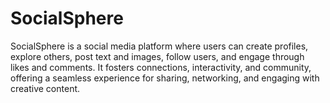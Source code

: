 # SocialSphere
SocialSphere is a social media platform where users can create profiles, explore others, post text and images, follow users, and engage through likes and comments. It fosters connections, interactivity, and community, offering a seamless experience for sharing, networking, and engaging with creative content.
